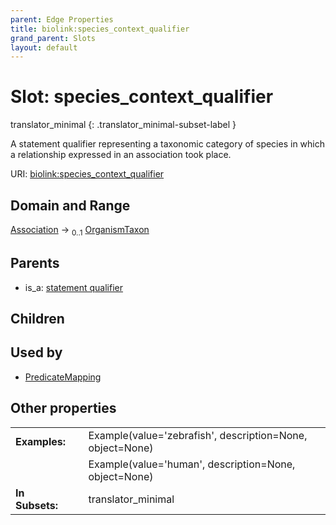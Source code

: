 ```yaml
---
parent: Edge Properties
title: biolink:species_context_qualifier
grand_parent: Slots
layout: default
---
```


# Slot: species_context_qualifier

translator_minimal
{: .translator_minimal-subset-label }


A statement qualifier representing a taxonomic category of species in which a relationship expressed in an association took place.

URI: [biolink:species_context_qualifier](https://w3id.org/biolink/vocab/species_context_qualifier)

## Domain and Range

[Association](Association.md) ->  <sub>0..1</sub> [OrganismTaxon](OrganismTaxon.md)

## Parents

 *  is_a: [statement qualifier](statement_qualifier.md)

## Children


## Used by

 * [PredicateMapping](PredicateMapping.md)

## Other properties

|  |  |  |
| --- | --- | --- |
| **Examples:** | | Example(value='zebrafish', description=None, object=None) |
|  | | Example(value='human', description=None, object=None) |
| **In Subsets:** | | translator_minimal |

